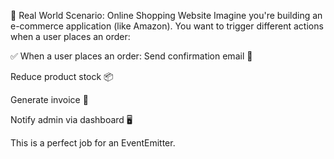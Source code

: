 🏪 Real World Scenario: Online Shopping Website
Imagine you're building an e-commerce application (like Amazon). You want to trigger different actions when a user places an order:

✅ When a user places an order:
Send confirmation email 📧

Reduce product stock 📦

Generate invoice 🧾

Notify admin via dashboard 🖥️

This is a perfect job for an EventEmitter.